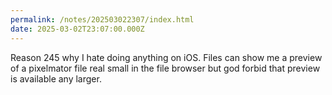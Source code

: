 ```yaml
---
permalink: /notes/202503022307/index.html
date: 2025-03-02T23:07:00.000Z
---
```


Reason 245 why I hate doing anything on iOS. Files can show me a preview of a pixelmator file real small in the file browser but god forbid that preview is available any larger.